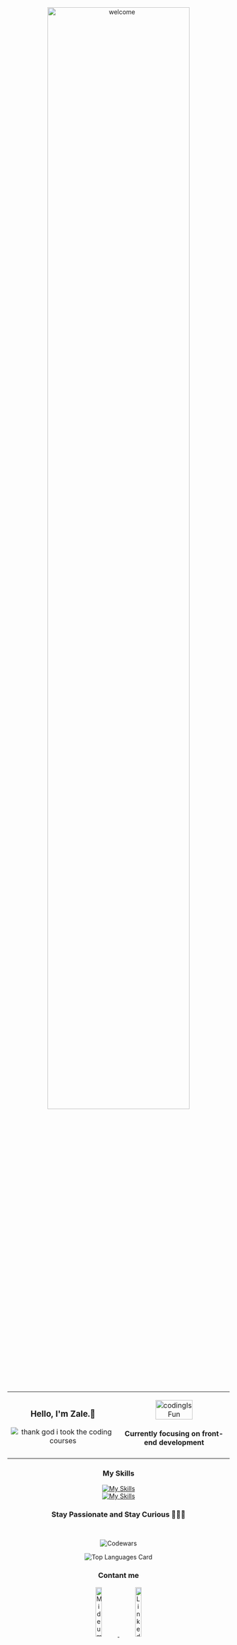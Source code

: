 <div align="center">
  <img src="https://media.tenor.com/bu0w-cRvyU8AAAAd/welcome.gif" alt="welcome" width="80%"> 
  
<table border="0">
<tr >
<td align="center" width="50%" >
<p align="center" width="100px">
<h3>Hello, I'm Zale.👋</h3>
<img src="https://i.ibb.co/FmNJjHw/giphy.gif" alt="thank god i took the coding courses">
</p>
</td>
<td align="center" width="50%">
<p align="center" width="100%">
<img width="60%" src="https://miro.medium.com/max/1400/1*vJjJ3Mdok6Rvxx85IIRqBQ.gif" alt="codingIsFun">
<h4> Currently focusing on front-end development</h4>
</p>
      
</td>
</tr>
</table> 
     
  
<h3>My Skills</h3>  
  
[![My Skills](https://skillicons.dev/icons?i=js,html,css,react,redux)](https://skillicons.dev) \
[![My Skills](https://skillicons.dev/icons?i=git,java,spring,mysql,firebase)](https://skillicons.dev)

### Stay Passionate and Stay Curious 🧑🏽‍💻  

<br/>

![Codewars](https://www.codewars.com/users/zalexzuo/badges/small)
  
![Top Languages Card](https://github-readme-stats-git-masterrstaa-rickstaa.vercel.app/api/top-langs/?username=zalexzuo&layout=compact&theme=dark&hide=html)

<h3>Contant me</h3>  
<a href="https://medium.com/@zalexzuo">  
<img width="17%" src="https://camo.githubusercontent.com/b050e1a3f49660e2a3d259f0304d414798e525e3c9b624530897ee5c85f546fd/68747470733a2f2f696d672e736869656c64732e696f2f62616467652f2d4d656469756d2d3132313030453f7374796c653d666f722d7468652d6261646765266c6f676f3d4d656469756d266c6f676f436f6c6f723d7768697465" alt="Mideum">
<a/>
  
<a href="https://www.linkedin.com/in/zale-c-56960b151">  
<img width="17%" src="https://camo.githubusercontent.com/71924561236b297d0d9586b0a306d77c776e9e7a53a129550007091281cd636e/68747470733a2f2f696d672e736869656c64732e696f2f62616467652f2d4c696e6b6564496e2d3030373742353f7374796c653d666f722d7468652d6261646765266c6f676f3d4c696e6b6564696e266c6f676f436f6c6f723d7768697465" alt="Linkedin">
<a/>
</div>
